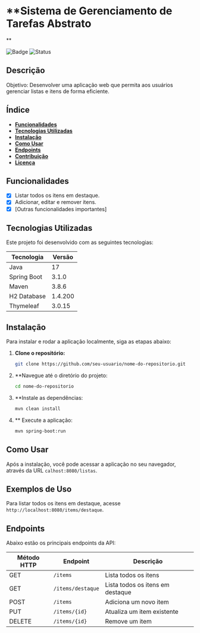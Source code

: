 # **Sistema de Gerenciamento de Tarefas Abstrato
**

![Badge](https://img.shields.io/badge/versão-1.0.0-blue) ![Status](https://img.shields.io/badge/status-em%20desenvolvimento-yellowgreen)

## **Descrição**

Objetivo: Desenvolver uma aplicação web que permita aos usuários gerenciar listas e 
itens de forma eficiente.

## **Índice**

- [**Funcionalidades**](#funcionalidades)
- [**Tecnologias Utilizadas**](#tecnologias-utilizadas)
- [**Instalação**](#instalação)
- [**Como Usar**](#como-usar)
- [**Endpoints**](#endpoints)
- [**Contribuição**](#contribuição)
- [**Licença**](#licença)

## **Funcionalidades**

- [x] Listar todos os itens em destaque.
- [x] Adicionar, editar e remover itens.
- [x] [Outras funcionalidades importantes]

## **Tecnologias Utilizadas**

Este projeto foi desenvolvido com as seguintes tecnologias:

| Tecnologia     | Versão   |
|----------------|----------|
| Java           | 17       |
| Spring Boot    | 3.1.0    |
| Maven          | 3.8.6    |
| H2 Database    | 1.4.200  |
| Thymeleaf      | 3.0.15   |

## **Instalação**

Para instalar e rodar a aplicação localmente, siga as etapas abaixo:

1. **Clone o repositório:**

   ```bash
   git clone https://github.com/seu-usuario/nome-do-repositorio.git
   
2. **Navegue até o diretório do projeto:

   ```bash
   cd nome-do-repositorio
   ```

3. **Instale as dependências:
   ```bash
   mvn clean install
   ```

4. ** Execute a aplicação:
   ```bash
   mvn spring-boot:run
   ```

## **Como Usar**

Após a instalação, você pode acessar a aplicação no seu navegador, através da URL `calhost:8080/listas`.

## **Exemplos de Uso**

Para listar todos os itens em destaque, acesse `http://localhost:8080/items/destaque`.

## **Endpoints**

Abaixo estão os principais endpoints da API:

| **Método HTTP** | **Endpoint**            | **Descrição**                     |
|-----------------|-------------------------|-----------------------------------|
| GET             | `/items`                | Lista todos os itens              |
| GET             | `/items/destaque`       | Lista todos os itens em destaque  |
| POST            | `/items`                | Adiciona um novo item             |
| PUT             | `/items/{id}`           | Atualiza um item existente        |
| DELETE          | `/items/{id}`           | Remove um item                    |




